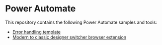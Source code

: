 # Power Automate
This repository contains the following Power Automate samples and tools:
- [Error handling template][1]
- [Modern to classic designer switcher browser extension][2]

[1]: https://github.com/rikdekoning/powerautomate/tree/main/Error%20handling%20template
[2]: https://github.com/rikdekoning/powerautomate/tree/main/Modern%20to%20classic%20designer%20switcher%20browser%20extension
